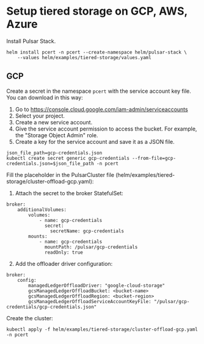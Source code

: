 # Setup tiered storage on GCP, AWS, Azure

Install Pulsar Stack.
```
helm install pcert -n pcert --create-namespace helm/pulsar-stack \
    --values helm/examples/tiered-storage/values.yaml 
```

## GCP 

Create a secret in the namespace `pcert` with the service account key file. 
You can download in this way:
1. Go to https://console.cloud.google.com/iam-admin/serviceaccounts
2. Select your project.
3. Create a new service account.
4. Give the service account permission to access the bucket. For example, the "Storage Object Admin" role.
5. Create a key for the service account and save it as a JSON file.

```
json_file_path=gcp-credentials.json
kubectl create secret generic gcp-credentials --from-file=gcp-credentials.json=$json_file_path -n pcert
```

Fill the placeholder in the PulsarCluster file (helm/examples/tiered-storage/cluster-offload-gcp.yaml):
1. Attach the secret to the broker StatefulSet:
```
broker:
    additionalVolumes:
        volumes:
            - name: gcp-credentials
              secret:
                secretName: gcp-credentials
        mounts:
            - name: gcp-credentials
              mountPath: /pulsar/gcp-credentials
              readOnly: true

```

2. Add the offloader driver configuration:

```
broker:
    config:
        managedLedgerOffloadDriver: "google-cloud-storage"
        gcsManagedLedgerOffloadBucket: <bucket-name>
        gcsManagedLedgerOffloadRegion: <bucket-region>
        gcsManagedLedgerOffloadServiceAccountKeyFile: "/pulsar/gcp-credentials/gcp-credentials.json"
```


Create the cluster:
```
kubectl apply -f helm/examples/tiered-storage/cluster-offload-gcp.yaml -n pcert
```